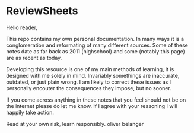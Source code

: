 # ReviewSheets
Hello reader,

This repo contains my own personal documentation. In many ways it is a conglomeration and reformating of many different sources. Some of these notes date as far back as 2011 (highschool) and some (notably this page) are as recent as today. 

Developing this resource is one of my main methods of learning, it is designed with me solely in mind. Invariably somethings are inaccurate, outdated, or just plain wrong. I am likely to correct these issues as I personally encouter the consequences they impose, but no sooner.

If you come across anything in these notes that you feel should not be on the internet please do let me know. If I agree with your reasoning I will happily take action.

Read at your own risk, learn responsibly.
oliver belanger
